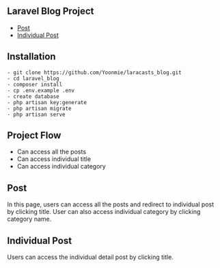 ## Laravel Blog Project
- [Post](#posts/index)
- [Individual Post](#user/posts/index)

## Installation

```
- git clone https://github.com/Yoonmie/laracasts_blog.git
- cd laravel_blog
- composer install
- cp .env.example .env
- create database
- php artisan key:generate
- php artisan migrate
- php artisan serve

```

## Project Flow 
- Can access all the posts
- Can access individual title
- Can access individual category


## Post
In this page, users can access all the posts and redirect to individual post by clicking title. User can also access individual category by clicking category name.

## Individual Post
Users can access the individual detail post by clicking title.




